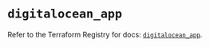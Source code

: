 # `digitalocean_app`

Refer to the Terraform Registry for docs: [`digitalocean_app`](https://registry.terraform.io/providers/digitalocean/digitalocean/2.49.2/docs/resources/app).
